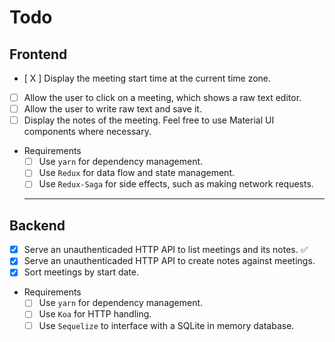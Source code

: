 # Todo

## Frontend

- [ X ] Display the meeting start time at the current time zone.
- [ ] Allow the user to click on a meeting, which shows a raw text editor.
- [ ] Allow the user to write raw text and save it.
- [ ] Display the notes of the meeting. Feel free to use Material UI components where necessary.

- Requirements
  - [ ] Use `yarn` for dependency management.
  - [ ] Use `Redux` for data flow and state management.
  - [ ] Use `Redux-Saga` for side effects, such as making network requests.

  ---

## Backend

- [x] Serve an unauthenticaded HTTP API to list meetings and its notes. ✅
- [x] Serve an unauthenticaded HTTP API to create notes against meetings.
- [x] Sort meetings by start date.

- Requirements
  - [ ] Use `yarn` for dependency management.
  - [ ] Use `Koa` for HTTP handling.
  - [ ] Use `Sequelize` to interface with a SQLite in memory database.